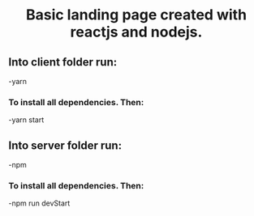 <h1 align="center" font-weight:"bold"> Basic landing page created with reactjs and nodejs. </h1>

## Into client folder run:
-yarn 
### To install all dependencies. Then: 
-yarn start

## Into server folder run:
-npm 
### To install all dependencies. Then:
-npm run devStart
